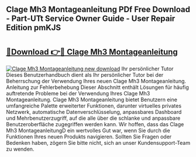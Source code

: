 ## Clage Mh3 Montageanleitung PDf Free Download - Part-UTt Service Owner Guide - User Repair Edition pmKJS

# <h2><a href="http://df7kvze.blite.top/?on=Clage+Mh3+Montageanleitung">🔗Download 👉🔴 Clage Mh3 Montageanleitung</a></h2>

[![Clage Mh3 Montageanleitung new download](https://i.imgur.com/lujVjoI.png)](http://df7kvze.blite.top/?on=Clage+Mh3+Montageanleitung)
Ihr persönlicher Tutor Dieses Benutzerhandbuch dient als Ihr persönlicher Tutor bei der Beherrschung der Verwendung Ihres neuen Clage Mh3 Montageanleitung. Anleitung zur Fehlerbehebung Dieser Abschnitt enthält Lösungen für häufig auftretende Probleme bei der Verwendung Ihres Clage Mh3 Montageanleitung. Clage Mh3 Montageanleitung bietet Benutzern eine umfangreiche Palette erweiterter Funktionen, darunter virtuelles privates Netzwerk, automatische Datenverschlüsselung, anpassbares Dashboard und Mehrbenutzerzugriff, auf die alle über die schlanke und anpassbare Benutzeroberfläche zugegriffen werden kann. Wir hoffen, dass das Clage Mh3 MontageanleitungD ein wertvolles Gut war, wenn Sie durch die Funktionen Ihres neuen Produkts navigieren. Sollten Sie Fragen oder Bedenken haben, zögern Sie bitte nicht, sich an unser Kundensupport-Team zu wenden.
